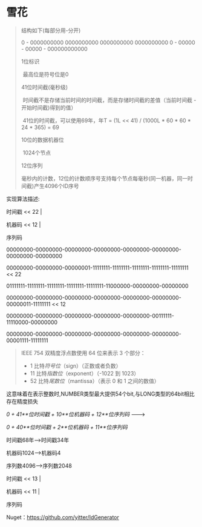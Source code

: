 # 雪花

> 结构如下(每部分用-分开)
>
> 0 - 0000000000 0000000000 0000000000 0000000000 0 - 00000 - 00000 - 000000000000
>
> 1位标识
>
> ​	最高位是符号位是0
>
> 
>
> 41位时间截(毫秒级)
>
> ​	时间截不是存储当前时间的时间截，而是存储时间截的差值（当前时间截 - 开始时间截)得到的值）
>
> ​	41位的时间截，可以使用69年，年T = (1L << 41) / (1000L * 60 * 60 * 24 * 365) = 69
>
> 
>
> 10位的数据机器位
>
> ​	1024个节点
>
> 
>
> 12位序列
>
> ​	毫秒内的计数，12位的计数顺序号支持每个节点每毫秒(同一机器，同一时间截)产生4096个ID序号



实现算法描述:

时间戳	<< 	22	|

机器码	<<	 12	|

序列码



00000000-00000000-00000000-00000000-00000000-00000000-00000000-00000000



00000000-00000000-00000001-11111111-11111111-11111111-11111111-11111111	<< 22

01111111-11111111-11111111-11111111-11111111-11000000-00000000-00000000



00000000-00000000-00000000-00000000-00000000-00000000-00000011-11111111	<< 12

00000000-00000000-00000000-00000000-00000000-00111111-11110000-00000000	



00000000-00000000-00000000-00000000-00000000-00000000-00001111-11111111



> IEEE 754 双精度浮点数使用 64 位来表示 3 个部分：
>
> + 1 比特*符号位*（sign）（正数或者负数）
> + 11 比特*指数位*（exponent）（-1022 到 1023）
> + 52 比特*尾数位*（mantissa）（表示 0 和 1 之间的数值）

这意味着在表示整数时,NUMBER类型最大提供54个bit,与LONG类型的64bit相比存在精度损失



*0 + 41**位时间戳* *+ 10**位机器码* *+ 12**位序列码*	--->

*0 + 40**位时间戳* *+ 2**位机器码*  *+ 11**位序列码*

时间戳68年-->时间戳34年

机器码1024-->机器码4

序列数4096-->序列数2048



时间戳	<< 	13	|

机器码	<<	 11	|

序列码



Nuget：https://github.com/yitter/IdGenerator


